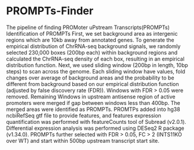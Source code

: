 # PROMPTs-Finder
The pipeline of finding PROMoter uPstream Transcripts(PROMPTs)
Identification of PROMPTs
First, we set background area as intergenic regions which are 10kb away from annotated genes. 
To generate the empirical distribution of ChrRNA-seq background signals, we randomly selected 230,000 boxes (200bp each) within background regions and calculated the ChrRNA-seq density of each box, resulting in an empirical distribution function. Next, we used sliding window (200bp in length, 10bp steps) to scan across the genome.
Each sliding window have values, fold changes over average of background areas and the probability to be different from background based on our empirical distribution function (adjusted by false discovery rate (FDR)).
Windows with FDR > 0.05 were removed. Remaining Windows in upstream antisense region of active promoters were merged if gap between windows less than 400bp. 
The merged areas were identified as PROMPTs.
PROMTPs added into hg38 ncbiRefSeq gtf file to provide features, and features expression quantification was performed with featureCounts tool of Subread (v2.0.1).
Differential expression analysis was performed using DESeq2 R package (v1.34.0). 
PROMPTs further selected with FDR > 0.05, FC > 2 (INTS11KO over WT) and start within 500bp upstream transcript start site.

